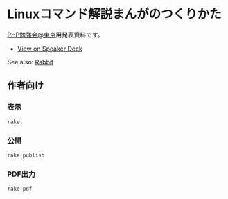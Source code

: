 # Linuxコマンド解説まんがのつくりかた

[PHP勉強会@東京](https://phpstudy.doorkeeper.jp/events/60540)用発表資料です。

 * [View on Speaker Deck](https://speakerdeck.com/piroor/linuxkomandojie-shuo-mangafalsetukurikata)

See also: [Rabbit](http://rabbit-shocker.org/ja/install/)

## 作者向け

### 表示

    rake

### 公開

    rake publish

### PDF出力

    rake pdf

